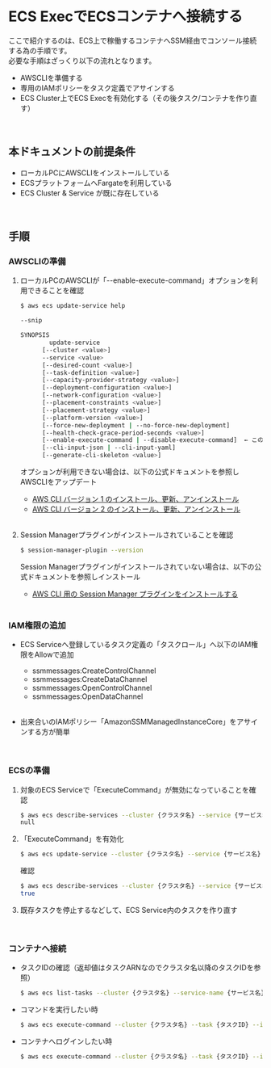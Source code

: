 # ECS ExecでECSコンテナへ接続する

ここで紹介するのは、ECS上で稼働するコンテナへSSM経由でコンソール接続する為の手順です。  
必要な手順はざっくり以下の流れとなります。

- AWSCLIを準備する
- 専用のIAMポリシーをタスク定義でアサインする
- ECS Cluster上でECS Execを有効化する（その後タスク/コンテナを作り直す）

<br>

## 本ドキュメントの前提条件

- ローカルPCにAWSCLIをインストールしている
- ECSプラットフォームへFargateを利用している
- ECS Cluster & Service が既に存在している

<br>

## 手順
### AWSCLIの準備

1. ローカルPCのAWSCLIが「--enable-execute-command」オプションを利用できることを確認
    ```sh
    $ aws ecs update-service help

    --snip

    SYNOPSIS
            update-service
          [--cluster <value>]
          --service <value>
          [--desired-count <value>]
          [--task-definition <value>]
          [--capacity-provider-strategy <value>]
          [--deployment-configuration <value>]
          [--network-configuration <value>]
          [--placement-constraints <value>]
          [--placement-strategy <value>]
          [--platform-version <value>]
          [--force-new-deployment | --no-force-new-deployment]
          [--health-check-grace-period-seconds <value>]
          [--enable-execute-command | --disable-execute-command]  ← このオプションが使えることを確認
          [--cli-input-json | --cli-input-yaml]
          [--generate-cli-skeleton <value>]
    ```
    オプションが利用できない場合は、以下の公式ドキュメントを参照しAWSCLIをアップデート
    - [AWS CLI バージョン 1 のインストール、更新、アンインストール](https://docs.aws.amazon.com/ja_jp/cli/latest/userguide/install-cliv1.html)
    - [AWS CLI バージョン 2 のインストール、更新、アンインストール](https://docs.aws.amazon.com/ja_jp/cli/latest/userguide/install-cliv2.html)
    <br>

2. Session Managerプラグインがインストールされていることを確認
    ```sh
    $ session-manager-plugin --version
    ```
    Session Managerプラグインがインストールされていない場合は、以下の公式ドキュメントを参照しインストール
    - [AWS CLI 用の Session Manager プラグインをインストールする](https://docs.aws.amazon.com/ja_jp/systems-manager/latest/userguide/session-manager-working-with-install-plugin.html)
    <br>

### IAM権限の追加

- ECS Serviceへ登録しているタスク定義の「タスクロール」へ以下のIAM権限をAllowで追加

    - ssmmessages:CreateControlChannel
    - ssmmessages:CreateDataChannel
    - ssmmessages:OpenControlChannel
    - ssmmessages:OpenDataChannel
    <br>

- 出来合いのIAMポリシー「AmazonSSMManagedInstanceCore」をアサインする方が簡単

<br>

### ECSの準備

1. 対象のECS Serviceで「ExecuteCommand」が無効になっていることを確認
    ```sh
    $ aws ecs describe-services --cluster {クラスタ名} --service {サービス名} | jq .'services'[0].'enableExecuteCommand'
    null
    ```

2. 「ExecuteCommand」を有効化
    ```sh
    $ aws ecs update-service --cluster {クラスタ名} --service {サービス名} --enable-execute-command
    ```
    確認
    ```sh
    $ aws ecs describe-services --cluster {クラスタ名} --service {サービス名} | jq .'services'[0].'enableExecuteCommand'
    true
    ```

3. 既存タスクを停止するなどして、ECS Service内のタスクを作り直す

<br>

### コンテナへ接続

- タスクIDの確認（返却値はタスクARNなのでクラスタ名以降のタスクIDを参照）
    ```sh
    $ aws ecs list-tasks --cluster {クラスタ名} --service-name {サービス名}
    ```

- コマンドを実行したい時
    ```sh
    $ aws ecs execute-command --cluster {クラスタ名} --task {タスクID} --interactive --command "ls"
    ```

- コンテナへログインしたい時
    ```sh
    $ aws ecs execute-command --cluster {クラスタ名} --task {タスクID} --interactive --command "/bin/sh"
    ```